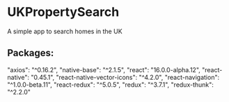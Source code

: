 # UKPropertySearch

A simple app to search homes in the UK


[screenshot1]: /screenshots/1.png "Screen1"
[screenshot2]: /screenshots/2.png "Screen2"
[screenshot3]: /screenshots/3.png "Screen3"

## Packages:
"axios": "^0.16.2",
"native-base": "^2.1.5",
"react": "16.0.0-alpha.12",
"react-native": "0.45.1",
"react-native-vector-icons": "^4.2.0",
"react-navigation": "^1.0.0-beta.11",
"react-redux": "^5.0.5",
"redux": "^3.7.1",
"redux-thunk": "^2.2.0"